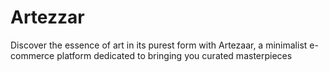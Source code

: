 # Artezzar
Discover the essence of art in its purest form with Artezaar, a minimalist e-commerce platform dedicated to bringing you curated masterpieces
